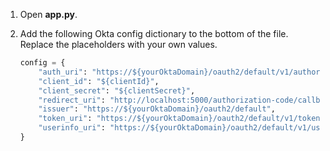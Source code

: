 1. Open **app.py**.
1. Add the following Okta config dictionary to the bottom of the file. Replace the placeholders with your own values.

   ```python
   config = {
       "auth_uri": "https://${yourOktaDomain}/oauth2/default/v1/authorize",
       "client_id": "${clientId}",
       "client_secret": "${clientSecret}",
       "redirect_uri": "http://localhost:5000/authorization-code/callback",
       "issuer": "https://${yourOktaDomain}/oauth2/default",
       "token_uri": "https://${yourOktaDomain}/oauth2/default/v1/token",
       "userinfo_uri": "https://${yourOktaDomain}/oauth2/default/v1/userinfo"
   }
   ```
